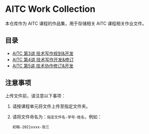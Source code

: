 # AITC Work Collection

本仓库作为 AITC 课程的作品集，用于存储相关 AITC 课程相关作业文件。

## 目录

- [AITC 第3讲 技术写作规划&开发](https://github.com/AI-Assisted-Technical-Communication/AITC-Work-Collection/tree/main/AITC%20%E7%AC%AC3%E8%AE%B2%20-%20%E6%8A%80%E6%9C%AF%E5%86%99%E4%BD%9C%E8%A7%84%E5%88%92%26%E5%BC%80%E5%8F%91)
- [AITC 第4讲 技术写作开发&修订](https://github.com/AI-Assisted-Technical-Communication/AITC-Work-Collection/tree/main/AITC%20%E7%AC%AC4%E8%AE%B2%20-%20%E6%8A%80%E6%9C%AF%E5%86%99%E4%BD%9C%E5%BC%80%E5%8F%91%26%E4%BF%AE%E8%AE%A2)
- [AITC 第5讲 技术协作修订&开发](https://github.com/AI-Assisted-Technical-Communication/AITC-Work-Collection/tree/main/AITC%20%E7%AC%AC5%E8%AE%B2%20-%20%E6%8A%80%E6%9C%AF%E5%86%99%E4%BD%9C%E4%BF%AE%E8%AE%A2%26%E4%BA%A4%E4%BB%98)

## 注意事项

上传文件前，请注意以下事项：

1. 请按课程单元将文件上传至指定文件夹。

2. 请将文件命名为：`指定文件名-学号-姓名`，例如：

    ```初稿-2021xxxx-张三```

